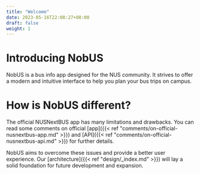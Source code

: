 ```yaml
---
title: "Welcome"
date: 2023-05-16T22:08:27+08:00
draft: false
weight: 1
---
```


# Introducing NobUS

NobUS is a bus info app designed for the NUS community.
It strives to offer a modern and intuitive interface
to help you plan your bus trips on campus.

# How is NobUS different?

The official NUSNextBUS app has many limitations and drawbacks.
You can read some comments on official
[app]({{< ref "comments/on-official-nusnextbus-app.md" >}})
and [API]({{< ref "comments/on-official-nusnextbus-api.md" >}})
for further details.

NobUS aims to overcome these issues and provide a better user experience.
Our [architecture]({{< ref "design/_index.md" >}}) will lay a solid foundation
for future development and expansion.
